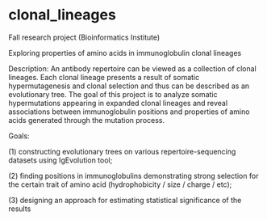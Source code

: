 # clonal_lineages
Fall research project (Bioinformatics Institute)

Exploring properties of amino acids in immunoglobulin clonal lineages


Description: 
An antibody repertoire can be viewed as a collection of clonal lineages. Each clonal lineage presents a result of somatic hypermutagenesis and clonal selection and thus can be described as an evolutionary tree. The goal of this project is to analyze somatic hypermutations appearing in expanded clonal lineages and reveal associations between immunoglobulin positions and properties of amino acids generated through the mutation process.    

Goals:

(1) constructing evolutionary trees on various repertoire-sequencing datasets using IgEvolution tool;

(2) finding positions in immunoglobulins demonstrating strong selection for the certain trait of amino acid (hydrophobicity / size / charge / etc);

(3) designing an approach for estimating statistical significance of the results  


